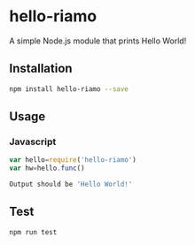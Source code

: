 # hello-riamo
A simple Node.js module that prints Hello World!

## Installation 
```sh
npm install hello-riamo --save
```

## Usage

### Javascript

```javascript
var hello=require('hello-riamo')
var hw=hello.func()
```
```sh
Output should be 'Hello World!'
```

## Test 
```sh
npm run test
```
